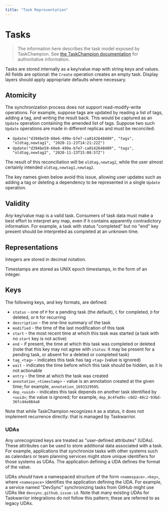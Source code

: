 ```yaml
---
title: "Task Representation"
---
```

# Tasks

> The information here describes the task model exposed by TaskChampion.
> See [the TaskChampion documentation](https://github.com/GothenburgBitFactory/taskchampion/blob/main/docs/src/tasks.md) for authoritative information.

Tasks are stored internally as a key/value map with string keys and values.
All fields are optional: the `Create` operation creates an empty task.
Display layers should apply appropriate defaults where necessary.

## Atomicity

The synchronization process does not support read-modify-write operations.
For example, suppose tags are updated by reading a list of tags, adding a tag, and writing the result back.
This would be captured as an `Update` operation containing the amended list of tags.
Suppose two such `Update` operations are made in different replicas and must be reconciled:
 * `Update("d394be59-60e6-499e-b7e7-ca0142648409", "tags", "oldtag,newtag1", "2020-11-23T14:21:22Z")`
 * `Update("d394be59-60e6-499e-b7e7-ca0142648409", "tags", "oldtag,newtag2", "2020-11-23T15:08:57Z")`

The result of this reconciliation will be `oldtag,newtag2`, while the user almost certainly intended `oldtag,newtag1,newtag2`.

The key names given below avoid this issue, allowing user updates such as adding a tag or deleting a dependency to be represented in a single `Update` operation.

## Validity

_Any_ key/value map is a valid task.
Consumers of task data must make a best effort to interpret any map, even if it contains apparently contradictory information.
For example, a task with status "completed" but no "end" key present should be interpreted as completed at an unknown time.

## Representations

Integers are stored in decimal notation.

Timestamps are stored as UNIX epoch timestamps, in the form of an integer.

## Keys

The following keys, and key formats, are defined:

* `status` - one of `P` for a pending task (the default), `C` for completed, `D` for deleted, or `R` for recurring
* `description` - the one-line summary of the task
* `modified` - the time of the last modification of this task
* `start` - the most recent time at which this task was started (a task with no `start` key is not active)
* `end` - if present, the time at which this task was completed or deleted (note that this key may not agree with `status`: it may be present for a pending task, or absent for a deleted or completed task)
* `tag_<tag>` - indicates this task has tag `<tag>` (value is ignored)
* `wait` - indicates the time before which this task should be hidden, as it is not actionable
* `entry` - the time at which the task was created
* `annotation_<timestamp>` - value is an annotation created at the given time; for example, `annotation_1693329505`.
* `dep_<uuid>` - indicates this task depends on another task identified by `<uuid>`; the value is ignored; for example, `dep_8c4fed9c-c0d2-40c2-936d-36fc44e084a0`

Note that while TaskChampion recognizes `R` as a status, it does not implement recurrence directly: that is managed by Taskwarrior.

### UDAs

Any unrecognized keys are treated as "user-defined attributes" (UDAs).
These attributes can be used to store additional data associated with a task.
For example, applications that synchronize tasks with other systems such as calendars or team planning services might store unique identifiers for those systems as UDAs.
The application defining a UDA defines the format of the value.

UDAs _should_ have a namespaced structure of the form `<namespace>.<key>`, where `<namespace>` identifies the application defining the UDA.
For example, a service named "DevSync" synchronizing tasks from GitHub might use UDAs like `devsync.github.issue-id`.
Note that many existing UDAs for Taskwarrior integrations do not follow this pattern; these are referred to as legacy UDAs.

